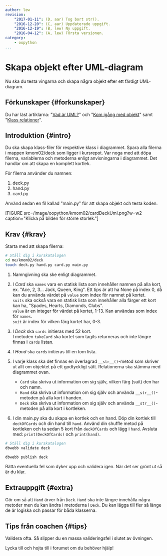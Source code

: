 ```yaml
---
author: lew
revision:
    "2017-01-11": (D, aar) Tog bort str().
    "2016-12-20": (C, aar) Uppdaterade uppgift.
    "2016-12-19": (B, lew) Ny uppgift.
    "2016-04-12": (A, lew) Första versionen.
category:
    - oopython
...
```

Skapa objekt efter UML-diagram
===================================

Nu ska du testa vingarna och skapa några objekt efter ett färdigt UML-diagram.

<!--more-->


Förkunskaper {#forkunskaper}
-----------------------

Du har läst artiklarna: "[Vad är UML?](kunskap/vad-ar-uml)" och "[Kom igång med objekt](kunskap/kom-igang-med-objekt)" samt "[Klass relationer](kunskap/klass-relationer)".



Introduktion {#intro}
-----------------------

Du ska skapa klass-filer för respektive klass i diagrammet. Spara alla filerna i mappen kmom02/deck som ligger i kursrepot. Var noga med att döpa filerna, variablerna och metoderna enligt anvisningarna i diagrammet. Det handlar om att skapa en komplett kortlek.

För filerna använder du namnen:  
1. deck.py  
2. hand.py  
3. card.py    

Använd sedan en fil kallad "main.py" för att skapa objekt och testa koden.  

[FIGURE src=/image/oopython/kmom02/cardDeckUml.png?w=w2 caption="Klicka på bilden för större storlek."]


Krav {#krav}
-----------------------

Starta med att skapa filerna:

```bash
# Ställ dig i kurskatalogen
cd me/kmom02/deck
touch deck.py hand.py card.py main.py
```

1. Namngivning ska ske enligt diagrammet.

2. I *Card* ska `names` vara en statisk lista som innehåller namnen på alla kort, ex. "Ace, 2, 3... Jack, Queen, King". Ett tips är att ha None på index 0, då kan du använda värdet på `value` som index för namnet på kortet.  
`suits` ska också vara en statisk lista som innehåller alla färger ett kort kan ha, "Spades, Hearts, Diamonds, Clubs".  
`value` är en integer för värdet på kortet, 1-13. Kan användas som index för `names`.  
`suit` är index för vilken färg kortet har, 0-3.

3. I *Deck* ska `cards` initieras med 52 kort.  
I metoden `takeCard` ska kortet som tagits returneras och inte längre finnas i `cards` listan.

4. I *Hand* ska `cards` initieras till en tom lista.

5. I varje klass ska det finnas en överlagrad `__str__()`-metod som skriver ut allt om objektet på ett godtyckligt sätt. Relationerna ska stämma med diagrammet ovan.  
    * `Card` ska skriva ut information om sig själv, vilken färg (suit) den har och namn.  
    * `Hand` ska skriva ut information om sig själv och använda `__str__()`-metoden på alla kort i handen.  
    * `Deck` ska skriva ut information om sig själv och använda `__str__()`-metoden på alla kort i kortleken.  

6. I din main.py ska du skapa en kortlek och en hand. Döp din kortlek till `deckOfCards` och din hand till `hand`. Använd din shuffle metod på kortleken och ta sedan 5 kort från `deckOfCards` och lägg i `hand`. Avsluta med: `print(DeckOfCards)` och `print(hand)`.  

```bash
# Ställ dig i kurskatalogen
dbwebb validate deck

dbwebb publish deck
```

Rätta eventuella fel som dyker upp och validera igen. När det ser grönt ut så är du klar.



Extrauppgift {#extra}
-----------------------

Gör om så att `Hand` ärver från `Deck`. `Hand` ska inte längre innehålla några metoder men du kan ändra i metoderna i `Deck`. Du kan lägga till fler så länge de är logiska och passar för båda klasserna.



Tips från coachen {#tips}
-----------------------

Validera ofta. Så slipper du en massa valideringsfel i slutet av övningen.

Lycka till och hojta till i forumet om du behöver hjälp!
